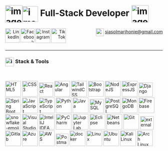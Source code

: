 # <img src="https://github.com/user-attachments/assets/2dd2612e-52c8-4733-aaf5-ba02b0d2797c" alt="image" width="55" align="center" /><img src="https://github.com/user-attachments/assets/bbaccd70-2903-44c4-bee7-4d6b1fb14bab" alt="image" width="50" align="center" /> **Full-Stack Developer** <img src="https://github.com/user-attachments/assets/ef91acaf-f840-47b3-a61e-23ec73050d81" alt="image" width="55" align="center" />
 




<div align="right" justify-content="center">
  <a href="https://www.linkedin.com/in/marjhonie-siasol/" target="_blank"><img src="https://img.icons8.com/color/240/linkedin-circled--v1.png" alt="LinkedIn"width="46" height="46" align="left"/></a>
  <a href="https://www.facebook.com/marjhonie.dev" target="_blank"><img src="https://img.icons8.com/fluency/240/facebook-new.png" alt="Facebook" width="45" height="45" align="left"/></a>
  <a href="https://www.instagram.com/marjhonie.dev/" target="_blank"><img src="https://img.icons8.com/fluency/240/instagram-new.png" alt="Instagram" width="47" height="47" align="left"/></a>
  <a href="https://www.tiktok.com/@marjhonie.dev" target="_blank"><img src="https://img.icons8.com/color/480/tiktok--v1.png" alt="TikTok" width="47" height="47" align="left"/></a>

  <img src="https://img.icons8.com/color/100/gmail-new.png" alt="gmail" width="25" height="25" align="center"/> siasolmarjhonie@gmail.com
</div>

<br>

---

### <img src="https://github.com/user-attachments/assets/744e0cbd-18c1-4db7-9317-56dc9cf90619" alt="image" width="28" align="center" /> Stack & Tools

<br>

<p align="left">
    <img width="50" height="50" src="https://img.icons8.com/color/100/html-5.png" alt="HTML5">
    <img width="50" height="50" src="https://img.icons8.com/color/100/css3.png" alt="CSS3">
    <img width="45" height="45" src="https://img.icons8.com/color/100/react-native.png" alt="React">
    <img width="50" height="50" src="https://img.icons8.com/color/100/angularjs.png" alt="Angular">
    <img width="50" height="50" src="https://img.icons8.com/color/100/tailwindcss.png" alt="TailwindCSS">
    <img width="50" height="50" src="https://img.icons8.com/color/100/bootstrap.png" alt="Bootstrap">
    <img width="50" height="50" src="https://img.icons8.com/fluency/144/node-js.png" alt="NodeJS">
    <img width="50" height="50" src="https://img.icons8.com/officexs/160/express-js.png" alt="ExpressJS">
    <img width="45" height="45" src="https://img.icons8.com/external-tal-revivo-shadow-tal-revivo/96/external-django-a-high-level-python-web-framework-that-encourages-rapid-development-logo-shadow-tal-revivo.png" alt="Django">
    <img width="50" height="50" src="https://img.icons8.com/color/100/spring-logo.png" alt="Spring Boot">
    <img width="50" height="50" src="https://img.icons8.com/color/100/javascript.png" alt="JavaScript">
    <img width="50" height="50" src="https://img.icons8.com/color/100/typescript.png" alt="TypeScript">
    <img width="50" height="50" src="https://img.icons8.com/color/100/python.png" alt="Python">
    <img width="50" height="50" src="https://img.icons8.com/color/100/java-coffee-cup-logo.png" alt="Java">
    <img width="45" height="45" src="https://img.icons8.com/external-those-icons-flat-those-icons/96/external-MySQL-programming-and-development-those-icons-flat-those-icons.png" alt="MySQL">
    <img width="50" height="50" src="https://img.icons8.com/color/100/postgreesql.png" alt="PostgreSQL"/>
    <img width="50" height="50" src="https://img.icons8.com/external-tal-revivo-shadow-tal-revivo/96/external-mongodb-a-cross-platform-document-oriented-database-program-logo-shadow-tal-revivo.png" alt="MongoDB">
    <img width="50" height="50" src="https://img.icons8.com/color/100/firebase.png" alt="Firebase">
    <img width="50" height="50" src="https://img.icons8.com/emoji/144/snowflake-emoji.png" alt="snowflake-emoji"/>
    <img width="50" height="50" src="https://img.icons8.com/color/100/visual-studio-code-2019.png" alt="Visual Studio Code">
    <img width="50" height="50" src="https://img.icons8.com/color/100/intellij-idea.png" alt="IntelliJ IDEA">
    <img width="50" height="50" src="https://img.icons8.com/color/100/pycharm.png" alt="PyCharm">
    <img width="50" height="50" src="https://img.icons8.com/fluency/144/jupyter.png" alt="Jupyter Lab">
    <img width="50" height="50" src="https://img.icons8.com/officexs/80/java-eclipse.png" alt="Eclipse">
    <img width="50" height="50" src="https://img.icons8.com/color/144/apache-netbeans.png" alt="Netbeans"/>
    <img width="50" height="50" src="https://img.icons8.com/color/100/git.png" alt="Git">
    <img width="43" height="43" src="https://img.icons8.com/external-tal-revivo-shadow-tal-revivo/96/external-bitbucket-is-a-web-based-version-control-repository-hosting-service-logo-shadow-tal-revivo.png" alt="external-bitbucket-is-a-web-based-version-control-repository-hosting-service-logo-shadow-tal-revivo"/>
    <img width="50" height="50" src="https://img.icons8.com/color/240/gitlab.png" alt="Gitlab"/>
    <img width="50" height="50" src="https://img.icons8.com/fluency/144/azure-1.png" alt="Azure"/>
    <img width="50" height="50" src="https://img.icons8.com/nolan/128/amazon-web-services.png" alt="AWS"/>
    <img width="40" height="40" src="https://img.icons8.com/external-tal-revivo-color-tal-revivo/96/external-postman-is-the-only-complete-api-development-environment-logo-color-tal-revivo.png" alt="Postman">
    <img width="50" height="50" src="https://img.icons8.com/fluency/240/docker.png" alt="docker"/>
    <img width="50" height="50" src="https://img.icons8.com/color/96/linux--v1.png" alt="Linux"/>
    <img width="50" height="50" src="https://img.icons8.com/color/100/ubuntu.png" alt="Ubuntu">
    <img width="50" height="50" src="https://img.icons8.com/color/100/kali-linux.png" alt="Kali Linux">
    <img width="50" height="50" src="https://img.icons8.com/color/100/arch-linux.png" alt="Arch Linux">


</p>

